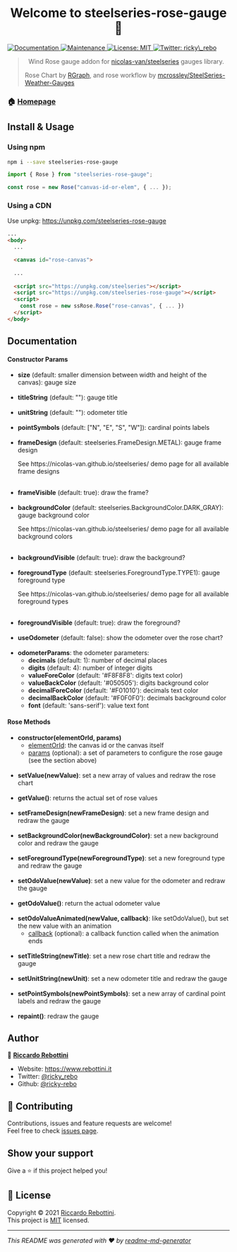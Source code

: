 <h1 align="center">Welcome to steelseries-rose-gauge 👋</h1>
<p>
  <a href="https://github.com/ricky-rebo/SteelSeries-Rose-Gauge#readme" target="_blank">
    <img alt="Documentation" src="https://img.shields.io/badge/documentation-yes-brightgreen.svg" />
  </a>
  <a href="https://github.com/ricky-rebo/SteelSeries-Rose-Gauge/graphs/commit-activity" target="_blank">
    <img alt="Maintenance" src="https://img.shields.io/badge/Maintained%3F-yes-green.svg" />
  </a>
  <a href="https://github.com/ricky-rebo/SteelSeries-Rose-Gauge/blob/master/LICENSE" target="_blank">
    <img alt="License: MIT" src="https://img.shields.io/github/license/ricky-rebo/steelseries-rose-gauge" />
  </a>
  <a href="https://twitter.com/ricky\_rebo" target="_blank">
    <img alt="Twitter: ricky\_rebo" src="https://img.shields.io/twitter/follow/ricky_rebo.svg?style=social" />
  </a>
</p>

> &nbsp;
> Wind Rose gauge addon for [nicolas-van/steelseries](https://github.com/nicolas-van/steelseries) gauges library.
> 
> Rose Chart by [RGraph](https://www.rgraph.net/canvas/rose.html), and rose workflow by [mcrossley/SteelSeries-Weather-Gauges](https://github.com/mcrossley/SteelSeries-Weather-Gauges)
> &nbsp;


### 🏠 [Homepage](https://github.com/ricky-rebo/SteelSeries-Rose-Gauge#readme)

## Install & Usage

### Using npm

```sh
npm i --save steelseries-rose-gauge
```

```ts
import { Rose } from "steelseries-rose-gauge";

const rose = new Rose("canvas-id-or-elem", { ... });
```


### Using a CDN

Use unpkg: https://unpkg.com/steelseries-rose-gauge

```html
...
<body>
  ...

  <canvas id="rose-canvas">
  
  ...
  
  <script src="https://unpkg.com/steelseries"></script>
  <script src="https://unpkg.com/steelseries-rose-gauge"></script>
  <script>
    const rose = new ssRose.Rose("rose-canvas", { ... })
  </script>
</body>
```

## Documentation

#### Constructor Params
<ul>
  <li> <b>size</b> (default: smaller dimension between width and height of the canvas): gauge size</li>
  <br/>
  <li> <b>titleString</b> (default: ""): gauge title </li>
  <br/>
  <li> <b>unitString</b> (default: ""): odometer title</li>
  <br/>
  <li> <b>pointSymbols</b> (default: ["N", "E", "S", "W"]): cardinal points labels </li>
  <br/>
  <li> 
    <b>frameDesign</b> (default: steelseries.FrameDesign.METAL): gauge frame design
    <p>See https://nicolas-van.github.io/steelseries/ demo page for all available frame designs</p> 
  </li>
  <br/>
  <li> <b>frameVisible</b> (default: true): draw the frame? </li>
  <br/>
  <li>
    <b>backgroundColor</b> (default: steelseries.BackgroundColor.DARK_GRAY): gauge background color
    <p>See https://nicolas-van.github.io/steelseries/ demo page for all available background colors</p>
  </li>
  <br/>
  <li> <b>backgroundVisible</b> (default: true): draw the background? </li>
  <br/>
  <li>
    <b>foregroundType</b> (default: steelseries.ForegroundType.TYPE1): gauge foreground type
    <p>See https://nicolas-van.github.io/steelseries/ demo page for all available foreground types</p>
  </li>
  <br/>
  <li> <b>foregroundVisible</b> (default: true): draw the foreground? </li>
  <br/>
  <li> <b>useOdometer</b> (default: false): show the odometer over the rose chart? </li>
  <br/>
  <li>
    <b>odometerParams</b>: the odometer parameters:
    <ul>
      <li> <b>decimals</b> (default: 1): number of decimal places </li>
      <li> <b>digits</b> (default: 4): number of integer digits </li>
      <li> <b>valueForeColor</b> (default: '#F8F8F8': digits text color) </li>
      <li> <b>valueBackColor</b> (default: '#050505'): digits background color </li>
      <li> <b>decimalForeColor</b> (default: '#F01010'): decimals text color </li>
      <li> <b>decimalBackColor</b> (default: '#F0F0F0'): decimals background color </li>
      <li> <b>font</b> (default: 'sans-serif'): value text font </li>
    </ul>
  </li>
</ul>

#### Rose Methods
<ul>
  <li>
    <b>constructor(elementOrId, params)</b>
    <ul>
      <li><u>elementOrId</u>: the canvas id or the canvas itself</li>
      <li><u>params</u> (optional): a set of parameters to configure the rose gauge (see the section above)</li>
    </ul>
  </li>
  <br/>
  <li>
    <b>setValue(newValue)</b>: set a new array of values and redraw the rose chart
  </li>
  <br/>
  <li>
    <b>getValue()</b>: returns the actual set of rose values
  </li>
  <br/>
  <li>
    <b>setFrameDesign(newFrameDesign)</b>: set a new frame design and redraw the gauge
  </li>
  <br/>
  <li>
    <b>setBackgroundColor(newBackgroundColor)</b>: set a new background color and redraw the gauge
  </li>
  <br/>
  <li>
    <b>setForegroundType(newForegroundType)</b>: set a new foreground type and redraw the gauge
  </li>
  <br/>
  <li>
    <b>setOdoValue(newValue)</b>: set a new value for the odometer and redraw the gauge
  </li>
  <br/>
  <li>
    <b>getOdoValue()</b>: return the actual odometer value
  </li>
  <br/>
  <li>
    <b>setOdoValueAnimated(newValue, callback)</b>: like setOdoValue(), but set the new value with an animation
    <ul>
      <li><u>callback</u> (optional): a callback function called when the animation ends</li>
    </ul>
  </li>
  <br/>
  <li>
    <b>setTitleString(newTitle)</b>: set a new rose chart title and redraw the gauge
  </li>
  <br/>
  <li>
    <b>setUnitString(newUnit)</b>: set a new odometer title and redraw the gauge
  </li>
  <br/>
  <li>
    <b>setPointSymbols(newPointSymbols)</b>: set a new array of cardinal point labels and redraw the gauge
  </li>
  <br/>
  <li>
    <b>repaint()</b>: redraw the gauge
  </li>
</ul>

## Author

👤 **[Riccardo Rebottini](https://github.com/ricky-rebo)**

* Website: https://www.rebottini.it
* Twitter: [@ricky\_rebo](https://twitter.com/ricky\_rebo)
* Github: [@ricky-rebo](https://github.com/ricky-rebo)

## 🤝 Contributing

Contributions, issues and feature requests are welcome!<br />Feel free to check [issues page](https://github.com/ricky-rebo/SteelSeries-Rose-Gauge/issues). 

## Show your support

Give a ⭐️ if this project helped you!

## 📝 License

Copyright © 2021 [Riccardo Rebottini](https://github.com/ricky-rebo).<br />
This project is [MIT](https://github.com/ricky-rebo/SteelSeries-Rose-Gauge/blob/master/LICENSE) licensed.

***
_This README was generated with ❤️ by [readme-md-generator](https://github.com/kefranabg/readme-md-generator)_
